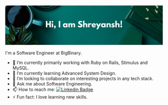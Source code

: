 ![Github Banner](https://github.com/shreyansh-g24/shreyansh-g24/blob/e7c78bff1a28ac065967c35354d88857e11a633f/assets/Github_Banner_19062024.png)

I'm a Software Engineer at BigBinary.

- 🔭 I’m currently primarily working with Ruby on Rails, Stimulus and MySQL.
- 🌱 I’m currently learning Advanced System Design.
- 👯 I’m looking to collaborate on interesting projects in any tech stack.
- 💬 Ask me about Software Engineering.
- 📫 How to reach me: [![Linkedin Badge](https://img.shields.io/badge/-LinkedIn-blue?style=flat-square&logo=Linkedin&logoColor=white)](https://www.linkedin.com/in/shreyansh-gupta0/)
- ⚡ Fun fact: I love learning new skills.

<!--
**shreyansh-g24/shreyansh-g24** is a ✨ _special_ ✨ repository because its `README.md` (this file) appears on your GitHub profile.

Here are some ideas to get you started:

- 🔭 I’m currently working on ...
- 🌱 I’m currently learning ...
- 👯 I’m looking to collaborate on ...
- 🤔 I’m looking for help with ...
- 💬 Ask me about ...
- 📫 How to reach me: ...
- 😄 Pronouns: ...
- ⚡ Fun fact: ...
-->
